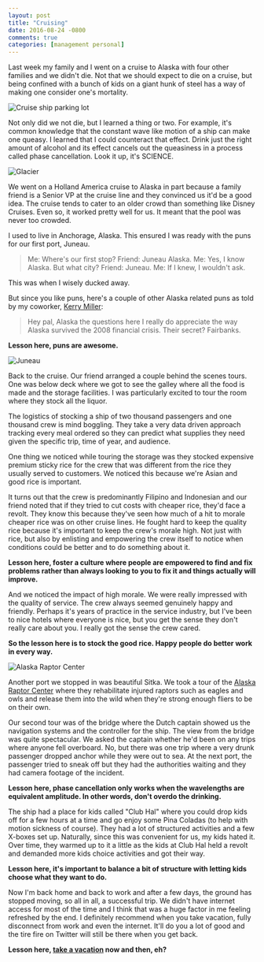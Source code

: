 ```yaml
---
layout: post
title: "Cruising"
date: 2016-08-24 -0800
comments: true
categories: [management personal]
---
```


Last week my family and I went on a cruise to Alaska with four other families and we didn't die. Not that we should expect to die  on a cruise, but being confined with a bunch of kids on a giant hunk of steel has a way of making one consider one's mortality.

![Cruise ship parking lot](https://cloud.githubusercontent.com/assets/19977/17877044/a7b41cac-6894-11e6-81ca-878e09cb0152.JPG)

Not only did we not die, but I learned a thing or two. For example, it's common knowledge that the constant wave like motion of a ship can make one queasy. I learned that I could counteract  that effect. Drink just the right amount of alcohol and its effect cancels out the queasiness in a process called phase cancellation. Look it up, it's SCIENCE.

![Glacier](https://cloud.githubusercontent.com/assets/19977/17877196/fbd385ec-6895-11e6-9fa5-a49f5fd1542f.JPG)

We went on a Holland America cruise to Alaska in part because a family friend is a Senior VP at the cruise line and they convinced us it'd be a good idea. The cruise tends to cater to an older crowd than something like Disney Cruises. Even so, it worked pretty well for us. It meant that the pool was never too crowded.

I used to live in Anchorage, Alaska. This ensured I was ready with the puns for our first port, Juneau.

> Me: Where's our first stop?
> Friend: Juneau Alaska.
> Me: Yes, I know Alaska. But what city?
> Friend: Juneau.
> Me: If I knew, I wouldn't ask.

This was when I wisely ducked away.

But since you like puns, here's a couple of other Alaska related puns as told by my coworker, [Kerry Miller](http://kerrizor.com/):

> Hey pal, Alaska the questions here
> I really do appreciate the way Alaska survived the 2008 financial crisis. Their secret? Fairbanks.

__Lesson here, puns are awesome.__

![Juneau](https://cloud.githubusercontent.com/assets/19977/17880210/2e31313a-68ad-11e6-8caf-6e6b6d29313c.JPG)

Back to the cruise. Our friend arranged a couple behind the scenes tours. One was below deck where we got to see the galley where all the food is made and the storage facilities. I was particularly excited to tour the room where they stock all the liquor.

The logistics of stocking a ship of two thousand passengers and one thousand crew is mind boggling. They take a very data driven approach tracking every meal ordered so they can predict what supplies they need given the specific trip, time of year, and audience.

One thing we noticed while touring the storage was they stocked expensive premium sticky rice for the crew that was different from the rice they usually served to customers. We noticed this because we're Asian and good rice is important.

It turns out that the crew is predominantly Filipino and Indonesian and our friend noted that if they tried to cut costs with cheaper rice, they'd face a revolt. They know this because they've seen how much of a hit to morale cheaper rice was on other cruise lines. He fought hard to keep the quality rice because it's important to keep the crew's morale high. Not just with rice, but also by enlisting and empowering the crew itself to notice when conditions could be better and to do something about it.

__Lesson here, foster a culture where people are empowered to find and fix problems rather than always looking to you to fix it and things actually will improve.__

And we noticed the impact of high morale. We were really impressed with the quality of service. The crew always seemed genuinely happy and friendly. Perhaps it's years of practice in the service industry, but I've been to nice hotels where everyone is nice, but you get the sense they don't really care about you. I really got the sense the crew cared.

__So the lesson here is to stock the good rice. Happy people do better work in every way.__

![Alaska Raptor Center](https://cloud.githubusercontent.com/assets/19977/17880416/6f5ccf8c-68af-11e6-886b-0884ced6b8ad.JPG)

Another port we stopped in was beautiful Sitka. We took a tour of the [Alaska Raptor Center](https://www.alaskaraptor.org/) where they rehabilitate injured raptors such as eagles and owls and release them into the wild when they're strong enough fliers to be on their own.  

Our second tour was of the bridge where the Dutch captain showed us the navigation systems and the controller for the ship. The view from the bridge was quite spectacular. We asked the captain whether he'd been on any trips where anyone fell overboard. No, but there was one trip where a very drunk passenger dropped anchor while they were out to sea. At the next port, the passenger tried to sneak off but they had the authorities waiting and they had camera footage of the incident.

__Lesson here, phase cancellation only works when the wavelengths are equivalent amplitude. In other words, don't overdo the drinking.__

The ship had a place for kids called "Club Hal" where you could drop kids off for a few hours at a time and go enjoy some Pina Coladas (to help with motion sickness of course). They had a lot of structured activities and a few X-boxes set up. Naturally, since this was convenient for us, my kids hated it. Over time, they warmed up to it a little as the kids at Club Hal held a revolt and demanded more kids choice activities and got their way.

__Lesson here, it's important to balance a bit of structure with letting kids choose what they want to do.__

Now I'm back home and back to work and after a few days, the ground has stopped moving, so all in all, a successful trip. We didn't have internet access for most of the time and I think that was a huge factor in me feeling refreshed by the end. I definitely recommend when you take vacation, fully disconnect from work and even the internet. It'll do you a lot of good and the tire fire on Twitter will still be there when you get back.

__Lesson here, [take a vacation](http://haacked.com/archive/2016/02/18/unlimited-vaction-pitfalls/) now and then, eh?__
